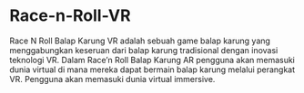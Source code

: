 # Race-n-Roll-VR
Race N Roll Balap Karung VR adalah sebuah game balap karung yang menggabungkan keseruan  dari balap karung tradisional dengan inovasi teknologi VR. Dalam  Race’n  Roll  Balap  Karung  AR  pengguna  akan memasuki dunia virtual di mana mereka dapat bermain balap karung melalui perangkat VR. Pengguna akan memasuki dunia virtual immersive.
